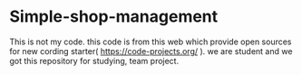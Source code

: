 # Simple-shop-management
This is not my code. this code is from this web which provide open sources for new cording starter( https://code-projects.org/ ). we are student and we got this repository for studying, team project.
